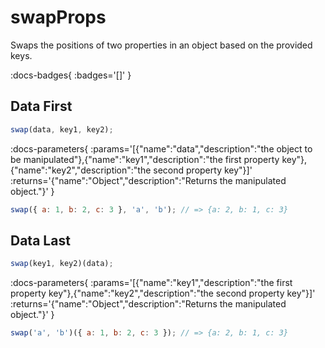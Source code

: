 # swapProps

Swaps the positions of two properties in an object based on the provided keys.

:docs-badges{ :badges='[]' }


## Data First

```js [light]
swap(data, key1, key2);
```

:docs-parameters{ :params='[{"name":"data","description":"the object to be manipulated"},{"name":"key1","description":"the first property key"},{"name":"key2","description":"the second property key"}]' :returns='{"name":"Object","description":"Returns the manipulated object."}' }

```js
swap({ a: 1, b: 2, c: 3 }, 'a', 'b'); // => {a: 2, b: 1, c: 3}
```

## Data Last

```js [light]
swap(key1, key2)(data);
```

:docs-parameters{ :params='[{"name":"key1","description":"the first property key"},{"name":"key2","description":"the second property key"}]' :returns='{"name":"Object","description":"Returns the manipulated object."}' }

```js
swap('a', 'b')({ a: 1, b: 2, c: 3 }); // => {a: 2, b: 1, c: 3}
```